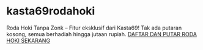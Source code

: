 # kasta69rodahoki
Roda Hoki Tanpa Zonk – Fitur eksklusif dari Kasta69! Tak ada putaran kosong, semua berhadiah hingga jutaan rupiah.
[DAFTAR DAN PUTAR RODA HOKI SEKARANG](https://tr.ee/kasta69vip)
